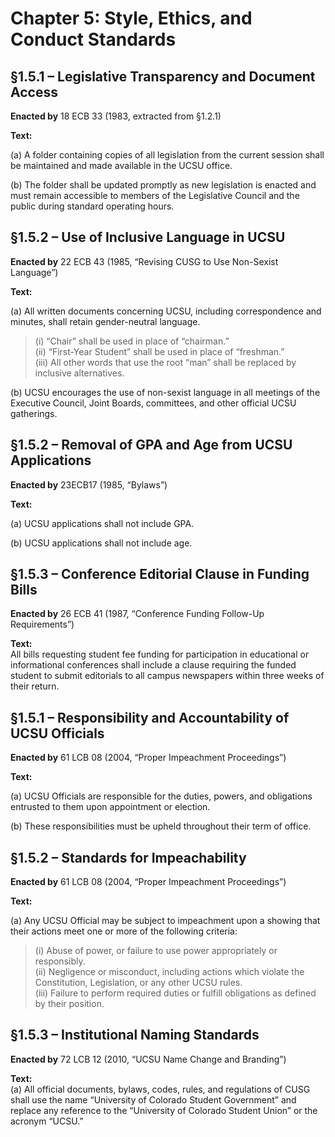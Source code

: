 # Chapter 5: Style, Ethics, and Conduct Standards

## §1.5.1 – Legislative Transparency and Document Access

**Enacted by** 18 ECB 33 (1983, extracted from §1.2.1)

**Text:**

(a) A folder containing copies of all legislation from the current session shall be maintained and made available in the UCSU office.

(b) The folder shall be updated promptly as new legislation is enacted and must remain accessible to members of the Legislative Council and the public during standard operating hours.

## §1.5.2 – Use of Inclusive Language in UCSU

**Enacted by** 22 ECB 43 (1985, “Revising CUSG to Use Non-Sexist Language”)

**Text:**

(a) All written documents concerning UCSU, including correspondence and minutes, shall retain gender-neutral language.

> (i) “Chair” shall be used in place of “chairman.”  
> (ii) “First-Year Student” shall be used in place of “freshman.”  
> (iii) All other words that use the root “man” shall be replaced by inclusive alternatives.

(b) UCSU encourages the use of non-sexist language in all meetings of the Executive Council, Joint Boards, committees, and other official UCSU gatherings.

## §1.5.2 – Removal of GPA and Age from UCSU Applications

**Enacted by** 23ECB17 (1985, “Bylaws”)

**Text:**

(a) UCSU applications shall not include GPA.

(b) UCSU applications shall not include age.

## §1.5.3 – Conference Editorial Clause in Funding Bills

**Enacted by** 26 ECB 41 (1987, “Conference Funding Follow-Up Requirements”)

**Text:**  
All bills requesting student fee funding for participation in educational or informational conferences shall include a clause requiring the funded student to submit editorials to all campus newspapers within three weeks of their return.


## §1.5.1 – Responsibility and Accountability of UCSU Officials

**Enacted by** 61 LCB 08 (2004, “Proper Impeachment Proceedings”)

**Text:**

(a) UCSU Officials are responsible for the duties, powers, and obligations entrusted to them upon appointment or election.

(b) These responsibilities must be upheld throughout their term of office.

## §1.5.2 – Standards for Impeachability

**Enacted by** 61 LCB 08 (2004, “Proper Impeachment Proceedings”)

**Text:**

(a) Any UCSU Official may be subject to impeachment upon a showing that their actions meet one or more of the following criteria:

> (i) Abuse of power, or failure to use power appropriately or responsibly.  
> (ii) Negligence or misconduct, including actions which violate the Constitution, Legislation, or any other UCSU rules.  
> (iii) Failure to perform required duties or fulfill obligations as defined by their position.


## §1.5.3 – Institutional Naming Standards  
**Enacted by** 72 LCB 12 (2010, “UCSU Name Change and Branding”)

**Text:**  
(a) All official documents, bylaws, codes, rules, and regulations of CUSG shall use the name “University of Colorado Student Government” and replace any reference to the “University of Colorado Student Union” or the acronym “UCSU.”
